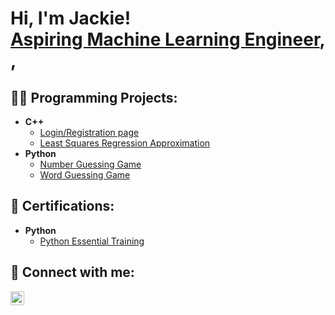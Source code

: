 <h1>Hi, I'm Jackie! <br/><a href="https://github.com/LiJackieS">Aspiring Machine Learning Engineer</a>, <a href="https://www.linkedin.com/in/LiJackieS/"></a>,

<h2>👨‍💻 Programming Projects:</h2>

- <b>C++</b>
  - [Login/Registration page](https://github.com/LiJackieS/Registration-login-Page/blob/main/README.md)
  - [Least Squares Regression Approximation](https://github.com/LiJackieS/Linear-Algebra)
- <b>Python</b>
  - [Number Guessing Game](https://github.com/LiJackieS/Python)
  - [Word Guessing Game](https://github.com/LiJackieS/Python)


<h2>📄 Certifications:</h2>

- <b>Python</b>
  - [Python Essential Training](https://www.linkedin.com/learning/certificates/475e83f4fd1c21f9afd9621a11d6ee5d3293dbb379040e7af8d09ba87ef55b96)


<h2> 🤳 Connect with me:</h2>


[<img align="left" alt="JackieLi | LinkedIn" width="22px" src="https://cdn.jsdelivr.net/npm/simple-icons@v3/icons/linkedin.svg" />][linkedin]

[linkedin]: https://linkedin.com/in/LiJackieS

<!--
Here are some ideas to get you started:

- 🔭 I’m currently working on ...
- 🌱 I’m currently learning ...
- 👯 I’m looking to collaborate on ...
- 🤔 I’m looking for help with ...
- 💬 Ask me about ...
- 📫 How to reach me: ...
- 😄 Pronouns: ...
- ⚡ Fun fact: ...
-->
